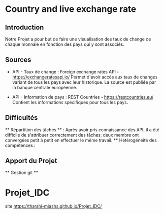 # Country and live exchange rate

## Introduction
Notre Projet a pour but de faire une visualisation des taux de change de chaque
monnaie en fonction des pays qui y sont associés.
## Sources
* API - Taux de change :
  Foreign exchange rates API - https://exchangeratesapi.io/
  Permet d'avoir accés aux taux de changes variant de tous les pays avec leur
  historique. La source est publiée par la banque centrale européenne.

* API - Information de pays :
  REST Countries - https://restcountries.eu/
  Contient les informations spécifiques pour tous les pays.

## Difficultés
** Répartition des tâches ** : Après avoir pris connaissance des API, il a été difficile
de s'attribuer correctement des tâches; deux membre ont convergées petit à petit en effectuer le même travail.
** Hétérogénéité des compétences : 

## Apport du Projet
** Gestion git **

# Projet_IDC
 site https://tharshi-miashs.github.io/Projet_IDC/
